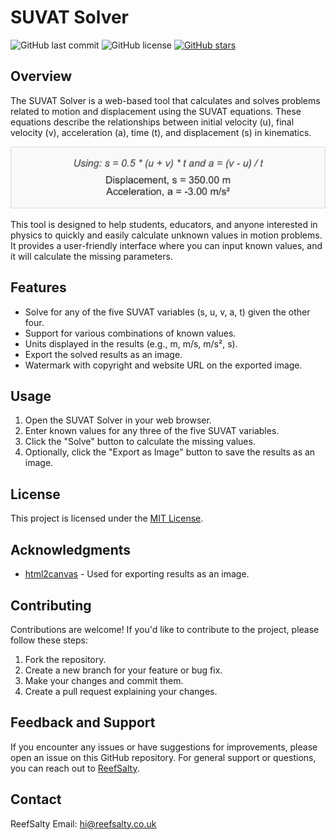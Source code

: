 # SUVAT Solver

![GitHub last commit](https://img.shields.io/github/last-commit/reefsalty/suvat-solver)
![GitHub license](https://img.shields.io/github/license/reefsalty/suvat-solver)
[![GitHub stars](https://img.shields.io/github/stars/reefsalty/suvat-solver)](https://github.com/reefsalty/suvat-solver/stargazers)

## Overview

The SUVAT Solver is a web-based tool that calculates and solves problems related to motion and displacement using the SUVAT equations. These equations describe the relationships between initial velocity (u), final velocity (v), acceleration (a), time (t), and displacement (s) in kinematics.

![SUVAT Equations](suvat-results.png)

This tool is designed to help students, educators, and anyone interested in physics to quickly and easily calculate unknown values in motion problems. It provides a user-friendly interface where you can input known values, and it will calculate the missing parameters.

## Features

- Solve for any of the five SUVAT variables (s, u, v, a, t) given the other four.
- Support for various combinations of known values.
- Units displayed in the results (e.g., m, m/s, m/s², s).
- Export the solved results as an image.
- Watermark with copyright and website URL on the exported image.

## Usage

1. Open the SUVAT Solver in your web browser.
2. Enter known values for any three of the five SUVAT variables.
3. Click the "Solve" button to calculate the missing values.
4. Optionally, click the "Export as Image" button to save the results as an image.

## License

This project is licensed under the [MIT License](LICENSE).

## Acknowledgments

- [html2canvas](https://github.com/niklasvh/html2canvas) - Used for exporting results as an image.

## Contributing

Contributions are welcome! If you'd like to contribute to the project, please follow these steps:

1. Fork the repository.
2. Create a new branch for your feature or bug fix.
3. Make your changes and commit them.
4. Create a pull request explaining your changes.

## Feedback and Support

If you encounter any issues or have suggestions for improvements, please open an issue on this GitHub repository. For general support or questions, you can reach out to [ReefSalty](https://github.com/reefsalty).

## Contact

ReefSalty
Email: hi@reefsalty.co.uk

